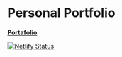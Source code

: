 # Personal Portfolio

[**Portafolio**](https://tomasloperaportfolio.netlify.app/)

[![Netlify Status](https://api.netlify.com/api/v1/badges/36d91ee7-4c84-4f39-a045-2b17eaf9e759/deploy-status)](https://app.netlify.com/projects/tomasloperaportfolio/deploys)
